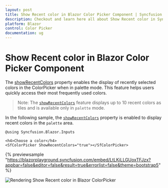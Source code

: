 ```yaml
---
layout: post
title: Show Recent color in Blazor Color Picker Component | Syncfusion
description: Checkout and learn here all about Show Recent color in Syncfusion Blazor Color Picker component and more.
platform: Blazor
control: Color Picker
documentation: ug
---
```


# Show Recent color in Blazor Color Picker Component

The [showRecentColors](https://help.syncfusion.com/cr/blazor/Syncfusion.Blazor.Inputs.SfColorPicker.html#Syncfusion_Blazor_Inputs_SfColorPicker_ShowRecentColors) property enables the display of recently selected colors in the ColorPicker when in palette mode. This feature helps users quickly access their most frequently used colors.

>Note: The [`showRecentColors`](https://help.syncfusion.com/cr/blazor/Syncfusion.Blazor.Inputs.SfColorPicker.html#Syncfusion_Blazor_Inputs_SfColorPicker_ShowRecentColors) feature displays up to 10 recent colors as tiles and is available only in `palette` mode.

In the following sample, the [`showRecentColors`](https://help.syncfusion.com/cr/blazor/Syncfusion.Blazor.Inputs.SfColorPicker.html#Syncfusion_Blazor_Inputs_SfColorPicker_ShowRecentColors) property is enabled to display recent colors in the `palette` area.

```cshtml
@using Syncfusion.Blazor.Inputs

<h4>Choose a color</h4>
<SfColorPicker ShowRecentColors="true"></SfColorPicker>
```
{% previewsample "https://blazorplayground.syncfusion.com/embed/LtLKiLLGUoxTFJzx?appbar=false&editor=false&result=true&errorlist=false&theme=bootstrap5" %}

![Rendering Show Recent color in Blazor ColorPicker](./../images/blazor-colorpicker-with-palette-alone.png)